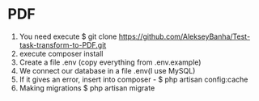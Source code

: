 # PDF
 
1) You need execute $ git clone https://github.com/AlekseyBanha/Test-task-transform-to-PDF.git 
2) execute composer install
3) Create a file .env (copy everything from .env.example)
4) We connect our database in a file .env(I use MySQL)
5) If it gives an error, insert into composer - $ php artisan config:cache
6) Making migrations $ php artisan migrate
